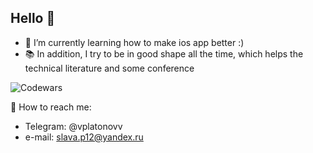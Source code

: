 ## Hello 🙂
 
 - 🌱 I’m currently learning how to make ios app better :)
 - 📚 In addition, I try to be in good shape all the time, which helps the technical literature and some conference
   
 ![Codewars](https://github.r2v.ch/codewars?user=vplatonovv&name=true&top_languages=true&stroke=%23b362ff&theme=purple_dark)

 📱 How to reach me: 
  - Telegram: @vplatonovv
  - e-mail: slava.p12@yandex.ru

